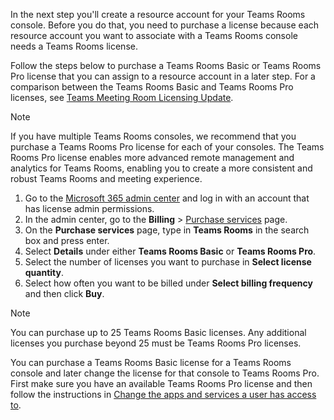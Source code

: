 
In the next step you'll create a resource account for your Teams Rooms console. Before you do that, you need to purchase a license because each resource account you want to associate with a Teams Rooms console needs a Teams Rooms license.

Follow the steps below to purchase a Teams Rooms Basic or Teams Rooms Pro license that you can assign to a resource account in a later step. For a comparison between the Teams Rooms Basic and Teams Rooms Pro licenses, see [Teams Meeting Room Licensing Update](../rooms/rooms-licensing.md).

> [!NOTE]
> If you have multiple Teams Rooms consoles, we recommend that you purchase a Teams Rooms Pro license for each of your consoles. The Teams Rooms Pro license enables more advanced remote management and analytics for Teams Rooms, enabling you to create a more consistent and robust Teams Rooms and meeting experience.

1. Go to the [Microsoft 365 admin center](https://go.microsoft.com/fwlink/p/?linkid=2024339) and log in with an account that has license admin permissions.
1. In the admin center, go to the **Billing** > [Purchase services](https://go.microsoft.com/fwlink/p/?linkid=868433) page.
1. On the **Purchase services** page, type in **Teams Rooms** in the search box and press enter.
1. Select **Details** under either **Teams Rooms Basic** or **Teams Rooms Pro**.
1. Select the number of licenses you want to purchase in **Select license quantity**.
1. Select how often you want to be billed under **Select billing frequency** and then click **Buy**.

> [!NOTE]
> You can purchase up to 25 Teams Rooms Basic licenses. Any additional licenses you purchase beyond 25 must be Teams Rooms Pro licenses.
>
> You can purchase a Teams Rooms Basic license for a Teams Rooms console and later change the license for that console to Teams Rooms Pro. First make sure you have an available Teams Rooms Pro license and then follow the instructions in [Change the apps and services a user has access to](/microsoft-365/admin/manage/assign-licenses-to-users#change-the-apps-and-services-a-user-has-access-to).


